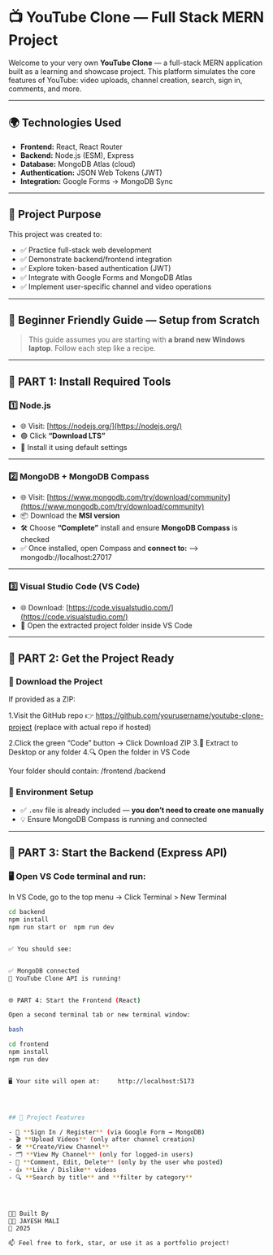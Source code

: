 # 📺 YouTube Clone — Full Stack MERN Project

Welcome to your very own **YouTube Clone** — a full-stack MERN application built as a learning and showcase project. This platform simulates the core features of YouTube: video uploads, channel creation, search, sign in, comments, and more.

---

## 🌍 Technologies Used

- **Frontend:** React, React Router  
- **Backend:** Node.js (ESM), Express  
- **Database:** MongoDB Atlas (cloud)  
- **Authentication:** JSON Web Tokens (JWT)  
- **Integration:** Google Forms → MongoDB Sync  

---

## 🎯 Project Purpose

This project was created to:

- ✅ Practice full-stack web development  
- ✅ Demonstrate backend/frontend integration  
- ✅ Explore token-based authentication (JWT)  
- ✅ Integrate with Google Forms and MongoDB Atlas  
- ✅ Implement user-specific channel and video operations  

---

## 👶 Beginner Friendly Guide — Setup from Scratch

> This guide assumes you are starting with **a brand new Windows laptop**. Follow each step like a recipe.

---

## 🔧 PART 1: Install Required Tools

### 1️⃣ Node.js

- 🌐 Visit: [https://nodejs.org/](https://nodejs.org/)
- 🟢 Click **“Download LTS”**
- 🚀 Install it using default settings

---

### 2️⃣ MongoDB + MongoDB Compass

- 🌐 Visit: [https://www.mongodb.com/try/download/community](https://www.mongodb.com/try/download/community)
- 📦 Download the **MSI version**
- 🛠️ Choose **“Complete”** install and ensure **MongoDB Compass** is checked
- ✅ Once installed, open Compass and **connect to:**  --> mongodb://localhost:27017



---

### 3️⃣ Visual Studio Code (VS Code)

- 🌐 Download: [https://code.visualstudio.com/](https://code.visualstudio.com/)
- 🧭 Open the extracted project folder inside VS Code

---

## 🧭 PART 2: Get the Project Ready

### 🔽 Download the Project

If provided as a ZIP:

1.Visit the GitHub repo
👉 https://github.com/yourusername/youtube-clone-project (replace with actual repo if hosted)

2.Click the green “Code” button → Click Download ZIP
3.📂 Extract to Desktop or any folder
4.🔍 Open the folder in VS Code

Your folder should contain: /frontend /backend


### 🧠 Environment Setup

- ✅ `.env` file is already included — **you don’t need to create one manually**
- 💡 Ensure MongoDB Compass is running and connected

---

## 🚀 PART 3: Start the Backend (Express API)

### 🖥️ Open VS Code terminal and run:

In VS Code, go to the top menu → Click Terminal > New Terminal 

```bash
cd backend
npm install
npm run start or  npm run dev


✅ You should see:


✅ MongoDB connected
🚀 YouTube Clone API is running!


🌐 PART 4: Start the Frontend (React)

Open a second terminal tab or new terminal window:

bash

cd frontend
npm install
npm run dev


🖥️ Your site will open at:     http://localhost:5173




## 🧪 Project Features

- 👤 **Sign In / Register** (via Google Form → MongoDB)
- 🎬 **Upload Videos** (only after channel creation)
- 🛠️ **Create/View Channel**
- 🗂️ **View My Channel** (only for logged-in users)
- 💬 **Comment, Edit, Delete** (only by the user who posted)
- 👍 **Like / Dislike** videos
- 🔍 **Search by title** and **filter by category**




👨‍💻 Built By
🧑‍💻 JAYESH MALI
📅 2025

📫 Feel free to fork, star, or use it as a portfolio project!







